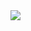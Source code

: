 <img src="https://i.giphy.com/media/v1.Y2lkPTc5MGI3NjExMmFxc3lvbHBodjBrd3ZscnUwbjV0eXJ2cXhocHM2bmI5Y2xrNm9sdCZlcD12MV9pbnRlcm5hbF9naWZfYnlfaWQmY3Q9Zw/XCGIfzEOofRfUJJ2bo/giphy.gif">

